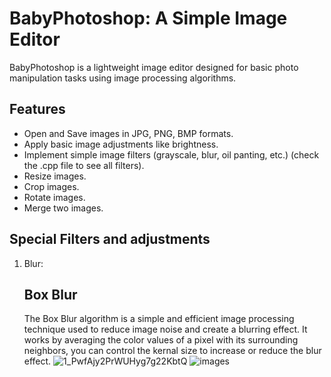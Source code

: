 # BabyPhotoshop: A Simple Image Editor
BabyPhotoshop is a lightweight image editor designed for basic photo manipulation tasks using image processing algorithms.
## Features
* Open and Save images in JPG, PNG, BMP formats.
* Apply basic image adjustments like brightness.
* Implement simple image filters (grayscale, blur, oil panting, etc.) (check the .cpp file to see all filters).
* Resize images.
* Crop images.
* Rotate images.
* Merge two images.
## Special Filters and adjustments 
1. Blur:
   ## Box Blur
   The Box Blur algorithm is a simple and efficient image processing technique used to reduce image noise and create a blurring effect. It works by averaging the color values     of a pixel with its surrounding neighbors, you can control the kernal size to increase or reduce the blur effect.
![1_PwfAjy2PrWUHyg7g22KbtQ](https://github.com/beshirr/BabyPhotoshop/assets/154796903/117108a7-9e03-4c35-9a90-abc8b9626fcb)
![images](https://github.com/beshirr/BabyPhotoshop/assets/154796903/381cf743-9d7d-4b12-ba05-fd099263a20c)
